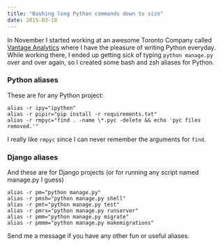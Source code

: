 ```yaml
---
title: "Bashing long Python commands down to size"
date: 2015-03-18
---
```


In November I started working at an awesome Toronto Company called [Vantage
Analytics][VANTAGE] where I have the pleasure of writing Python everyday.
While working there, I ended up getting sick of typing `python manage.py` over
and over again, so I created some bash and zsh aliases for Python.

### Python aliases

These are for any Python project:

    alias -r ipy="ipython"
    alias -r pipir="pip install -r requirements.txt"
    alias -r rmpyc="find . -name \*.pyc -delete && echo 'pyc files removed.'"

I really like `rmpyc` since I can never remember the arguments for `find`.

### Django aliases

And these are for Django projects (or for running any script named manage.py I guess)

    alias -r pm="python manage.py"
    alias -r pmsh="python manage.py shell"
    alias -r pmt="python manage.py test"
    alias -r pmrs="python manage.py runserver"
    alias -r pmm="python manage.py migrate"
    alias -r pmmm="python manage.py makemigrations"

Send me a message if you have any other fun or useful aliases.

[VANTAGE]: https://vantageanalytics.com
